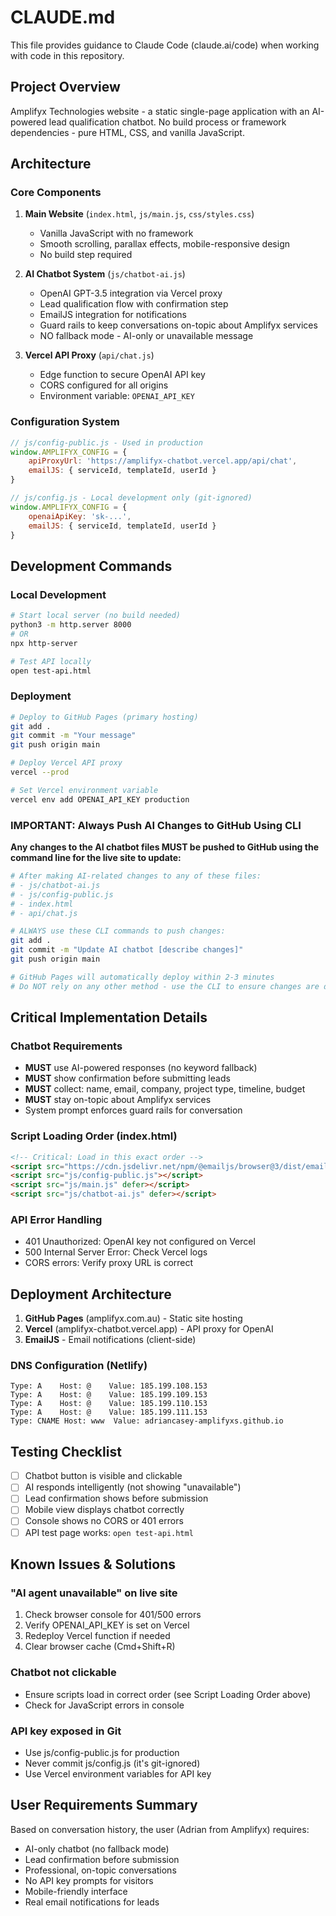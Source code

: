 # CLAUDE.md

This file provides guidance to Claude Code (claude.ai/code) when working with code in this repository.

## Project Overview
Amplifyx Technologies website - a static single-page application with an AI-powered lead qualification chatbot. No build process or framework dependencies - pure HTML, CSS, and vanilla JavaScript.

## Architecture

### Core Components
1. **Main Website** (`index.html`, `js/main.js`, `css/styles.css`)
   - Vanilla JavaScript with no framework
   - Smooth scrolling, parallax effects, mobile-responsive design
   - No build step required

2. **AI Chatbot System** (`js/chatbot-ai.js`)
   - OpenAI GPT-3.5 integration via Vercel proxy
   - Lead qualification flow with confirmation step
   - EmailJS integration for notifications
   - Guard rails to keep conversations on-topic about Amplifyx services
   - NO fallback mode - AI-only or unavailable message

3. **Vercel API Proxy** (`api/chat.js`)
   - Edge function to secure OpenAI API key
   - CORS configured for all origins
   - Environment variable: `OPENAI_API_KEY`

### Configuration System
```javascript
// js/config-public.js - Used in production
window.AMPLIFYX_CONFIG = {
    apiProxyUrl: 'https://amplifyx-chatbot.vercel.app/api/chat',
    emailJS: { serviceId, templateId, userId }
}

// js/config.js - Local development only (git-ignored)
window.AMPLIFYX_CONFIG = {
    openaiApiKey: 'sk-...',
    emailJS: { serviceId, templateId, userId }
}
```

## Development Commands

### Local Development
```bash
# Start local server (no build needed)
python3 -m http.server 8000
# OR
npx http-server

# Test API locally
open test-api.html
```

### Deployment
```bash
# Deploy to GitHub Pages (primary hosting)
git add .
git commit -m "Your message"
git push origin main

# Deploy Vercel API proxy
vercel --prod

# Set Vercel environment variable
vercel env add OPENAI_API_KEY production
```

### IMPORTANT: Always Push AI Changes to GitHub Using CLI
**Any changes to the AI chatbot files MUST be pushed to GitHub using the command line for the live site to update:**
```bash
# After making AI-related changes to any of these files:
# - js/chatbot-ai.js
# - js/config-public.js
# - index.html
# - api/chat.js

# ALWAYS use these CLI commands to push changes:
git add .
git commit -m "Update AI chatbot [describe changes]"
git push origin main

# GitHub Pages will automatically deploy within 2-3 minutes
# Do NOT rely on any other method - use the CLI to ensure changes are deployed
```

## Critical Implementation Details

### Chatbot Requirements
- **MUST** use AI-powered responses (no keyword fallback)
- **MUST** show confirmation before submitting leads
- **MUST** collect: name, email, company, project type, timeline, budget
- **MUST** stay on-topic about Amplifyx services
- System prompt enforces guard rails for conversation

### Script Loading Order (index.html)
```html
<!-- Critical: Load in this exact order -->
<script src="https://cdn.jsdelivr.net/npm/@emailjs/browser@3/dist/email.min.js"></script>
<script src="js/config-public.js"></script>
<script src="js/main.js" defer></script>
<script src="js/chatbot-ai.js" defer></script>
```

### API Error Handling
- 401 Unauthorized: OpenAI key not configured on Vercel
- 500 Internal Server Error: Check Vercel logs
- CORS errors: Verify proxy URL is correct

## Deployment Architecture

1. **GitHub Pages** (amplifyx.com.au) - Static site hosting
2. **Vercel** (amplifyx-chatbot.vercel.app) - API proxy for OpenAI
3. **EmailJS** - Email notifications (client-side)

### DNS Configuration (Netlify)
```
Type: A    Host: @    Value: 185.199.108.153
Type: A    Host: @    Value: 185.199.109.153  
Type: A    Host: @    Value: 185.199.110.153
Type: A    Host: @    Value: 185.199.111.153
Type: CNAME Host: www  Value: adriancasey-amplifyxs.github.io
```

## Testing Checklist
- [ ] Chatbot button is visible and clickable
- [ ] AI responds intelligently (not showing "unavailable")
- [ ] Lead confirmation shows before submission
- [ ] Mobile view displays chatbot correctly
- [ ] Console shows no CORS or 401 errors
- [ ] API test page works: `open test-api.html`

## Known Issues & Solutions

### "AI agent unavailable" on live site
1. Check browser console for 401/500 errors
2. Verify OPENAI_API_KEY is set on Vercel
3. Redeploy Vercel function if needed
4. Clear browser cache (Cmd+Shift+R)

### Chatbot not clickable
- Ensure scripts load in correct order (see Script Loading Order above)
- Check for JavaScript errors in console

### API key exposed in Git
- Use js/config-public.js for production
- Never commit js/config.js (it's git-ignored)
- Use Vercel environment variables for API key

## User Requirements Summary
Based on conversation history, the user (Adrian from Amplifyx) requires:
- AI-only chatbot (no fallback mode)
- Lead confirmation before submission
- Professional, on-topic conversations
- No API key prompts for visitors
- Mobile-friendly interface
- Real email notifications for leads